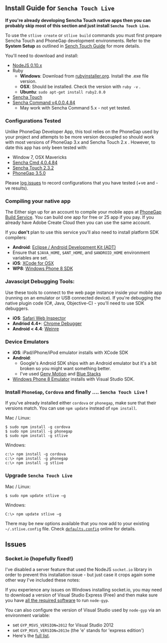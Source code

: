 ## Install Guide for `Sencha Touch Live`

**If you're already developing Sencha Touch native apps then you can probably skip most of this section and just install `Sencha Touch Live`.** 

To use the `stlive create` or `stlive build` commands you must first prepare Sencha Touch and PhoneGap development environments.  Refer to the **System Setup** as outlined in [Sench Touch Guide](http://docs.sencha.com/touch/2.3.1/#!/guide/command) for more details.

You'll need to download and install:

-  [NodeJS 0.10.x](http://nodejs.org)
- Ruby 
  - **Windows**: Download from [rubyinstaller.org](http://rubyinstaller.org). Install the .exe file version.
  - **OSX**: Should be installed. Check the version with `ruby -v` .
  - **Ubuntu**: `sudo apt-get install ruby2.0.0`   
- [Sencha Touch](http://www.sencha.com/products/touch)
- [Sencha Command v4.0.0.4.84](http://www.sencha.com/products/sencha-cmd/download)
  - May work with Sencha Command 5.x - not yet tested.

### Configurations Tested

Unlike PhoneGap Developer App, this tool relies on the PhoneGap used by your project and attempts to be more version decoupled so should work with most versions of PhoneGap 3.x and Sencha Touch 2.x . However, to date this app has only been tested with:
 
- Window 7, OSX Mavericks
- [Sencha Cmd 4.0.4.84](http://www.sencha.com/products/sencha-cmd/download) 
- [Sencha Touch 2.3.2](http://www.sencha.com/products/touch/download/) 
- [PhoneGap 3.5.0](http://phonegap.com/install/)

Please [log issues](https://github.com/tohagan/stlive/issues) to record configurations that you have tested (+ve and -ve results).

### Compiling your native app

The Either sign up for an account to compile your mobile apps at [PhoneGap Build Service](https://build.phonegap.com/apps). You can build one app for free or 25 app if you pay.  If you already have Adobe Create Cloud then you can use the same account. 

If you **don't** plan to use this service you'll also need to install platform SDK compilers:

- **Android**: [Eclipse / Android Development Kit (ADT)](http://developer.android.com/sdk/index.html)
 - Ensure that `$JAVA_HOME`, `$ANT_HOME`, and `$ANDROID_HOME` environment variables are set.  
- **iOS**: [XCode for OSX](https://developer.apple.com/xcode/downloads/)
- **WP8**: [Windows Phone 8 SDK](http://dev.windows.com/en-us/develop/download-phone-sdk)

### Javascipt Debugging Tools:

Use these tools to connect to the web page instance inside your mobile app (running on an emulator or USB connected device).  If you're debugging the native plugin code (C#, Java, Objective-C) - you'll need to use SDK debuggers.

- **iOS**: [Safari Web Inspector](http://phonegap-tips.com/articles/debugging-ios-phonegap-apps-with-safaris-web-inspector.html)
- **Andriod 4.4+**: [Chrome Debugger](https://developer.chrome.com/devtools/docs/remote-debugging) 
- **Android < 4.4**: [Weinre](http://people.apache.org/~pmuellr/weinre)

### Device Emulators

- **iOS**: iPad/iPhone/iPod emulator installs with XCode SDK
- **Android**:
  - Google's Android SDK ships with an Android emulator but it's a bit broken so you might want something better.
  - I've used [Geny Motion](http://www.genymotion.com/) and [Blue Stacks](http://www.bluestacks.com/)
- [Windows Phone 8 Emulator](http://msdn.microsoft.com/en-us/library/windows/apps/ff402563(v=vs.105).aspx) installs with Visual Studio SDK. 
   
### Install `PhoneGap`, `Cordova` and finally .... `Sencha Touch Live` !

If you've already installed either `cordova` or `phonegap`, make sure that their versions match. You can use `npm update` instead of `npm install`.  

Mac / Linux:

    $ sudo npm install -g cordova
    $ sudo npm install -g phonegap
    $ sudo npm install -g stlive

Windows:

    c:\> npm install -g cordova
    c:\> npm install -g phonegap
    c:\> npm install -g stlive

### Upgrade `Sencha Touch Live`

Mac / Linux:

    $ sudo npm update stlive –g

Windows:

    C:\> npm update stlive –g

There may be new options available that you now add to your existing `~/.stlive.config` file.
Check [`defaults.config`](https://github.com/tohagan/stlive/blob/master/defaults.config) online for details.

## Issues

### Socket.io (hopefully fixed!)

I've disabled a server feature that used the NodeJS `socket.io` library in order to prevent this installation issue - but just case it crops again some other way I've included these notes: 

If you experience any issues on Windows installing socket.io, you may need to download a version of Visual Studio Express (Free) and then make sure you have [all the required software](https://github.com/TooTallNate/node-gyp) to run `node-gyp`.  

You can also configure the version of Visual Studio used by `node-gyp` via an environment variable: 

- set `GYP_MSVS_VERSION=2012` for Visual Studio 2012 
- set `GYP_MSVS_VERSION=2013e` (the 'e' stands for 'express edition') 
- Here's the [full list](https://github.com/joyent/node/blob/v0.10.29/tools/gyp/pylib/gyp/MSVSVersion.py#L209-294). 
